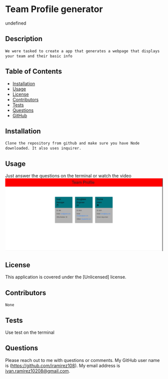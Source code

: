 # Team Profile generator
undefined
  
## Description
    We were tasked to create a app that generates a webpage that displays your team and their basic info

## Table of Contents
* [Installation](#installation)
* [Usage](#usage)
* [License](#license)
* [Contributors](#contributors)
* [Tests](#tests)
* [Questions](#Questions)
* [GitHub](#GitHub)

## Installation
    Clone the repository from github and make sure you have Node downloaded. It also uses inquirer.

## Usage
Just answer the questions on the terminal or watch the video
![](pictures/video/Team_profile.JPG)



## License
   This application is covered under the [Unlicensed] license. 

## Contributors
    None

## Tests
   Use test on the terminal

## Questions
Please reach out to me with questions or comments. My GitHub user name is (https://github.com/iramirez108). My email address is ivan.ramirez10208@gmail.com.
       

[](pictures/video/Untitled_%20Aug%2021,%202022%206_59%20PM.webm)
